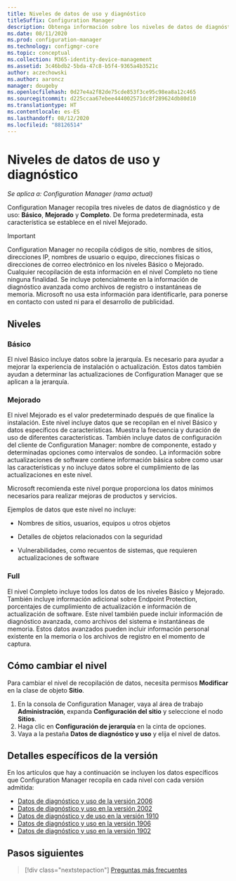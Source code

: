 ```yaml
---
title: Niveles de datos de uso y diagnóstico
titleSuffix: Configuration Manager
description: Obtenga información sobre los niveles de datos de diagnóstico y uso que se recopilan en Configuration Manager.
ms.date: 08/11/2020
ms.prod: configuration-manager
ms.technology: configmgr-core
ms.topic: conceptual
ms.collection: M365-identity-device-management
ms.assetid: 3c46bdb2-5bda-47c8-b5f4-9365a4b3521c
author: aczechowski
ms.author: aaroncz
manager: dougeby
ms.openlocfilehash: 0d27e4a2f82de75cde853f3ce95c98ea8a12c465
ms.sourcegitcommit: d225ccaa67ebee444002571dc8f289624db80d10
ms.translationtype: HT
ms.contentlocale: es-ES
ms.lasthandoff: 08/12/2020
ms.locfileid: "88126514"
---
```

# <a name="levels-of-diagnostic-usage-data"></a>Niveles de datos de uso y diagnóstico

*Se aplica a: Configuration Manager (rama actual)*

Configuration Manager recopila tres niveles de datos de diagnóstico y de uso: **Básico**, **Mejorado** y **Completo**. De forma predeterminada, esta característica se establece en el nivel Mejorado.

> [!IMPORTANT]
> Configuration Manager no recopila códigos de sitio, nombres de sitios, direcciones IP, nombres de usuario o equipo, direcciones físicas o direcciones de correo electrónico en los niveles Básico o Mejorado. Cualquier recopilación de esta información en el nivel Completo no tiene ninguna finalidad. Se incluye potencialmente en la información de diagnóstico avanzada como archivos de registro o instantáneas de memoria. Microsoft no usa esta información para identificarle, para ponerse en contacto con usted ni para el desarrollo de publicidad.

## <a name="levels"></a>Niveles

### <a name="basic"></a>Básico

El nivel Básico incluye datos sobre la jerarquía. Es necesario para ayudar a mejorar la experiencia de instalación o actualización. Estos datos también ayudan a determinar las actualizaciones de Configuration Manager que se aplican a la jerarquía.

### <a name="enhanced"></a>Mejorado

El nivel Mejorado es el valor predeterminado después de que finalice la instalación. Este nivel incluye datos que se recopilan en el nivel Básico y datos específicos de características. Muestra la frecuencia y duración de uso de diferentes características. También incluye datos de configuración del cliente de Configuration Manager: nombre de componente, estado y determinadas opciones como intervalos de sondeo. La información sobre actualizaciones de software contiene información básica sobre como usar las características y no incluye datos sobre el cumplimiento de las actualizaciones en este nivel.

Microsoft recomienda este nivel porque proporciona los datos mínimos necesarios para realizar mejoras de productos y servicios.

Ejemplos de datos que este nivel no incluye:

- Nombres de sitios, usuarios, equipos u otros objetos

- Detalles de objetos relacionados con la seguridad

- Vulnerabilidades, como recuentos de sistemas, que requieren actualizaciones de software

### <a name="full"></a>Full

El nivel Completo incluye todos los datos de los niveles Básico y Mejorado. También incluye información adicional sobre Endpoint Protection, porcentajes de cumplimiento de actualización e información de actualización de software. Este nivel también puede incluir información de diagnóstico avanzada, como archivos del sistema e instantáneas de memoria. Estos datos avanzados pueden incluir información personal existente en la memoria o los archivos de registro en el momento de captura.

## <a name="how-to-change-the-level"></a><a name="bkmk_change"></a> Cómo cambiar el nivel

Para cambiar el nivel de recopilación de datos, necesita permisos **Modificar** en la clase de objeto **Sitio**.

1. En la consola de Configuration Manager, vaya al área de trabajo **Administración**, expanda **Configuración del sitio** y seleccione el nodo **Sitios**.
1. Haga clic en **Configuración de jerarquía** en la cinta de opciones.
1. Vaya a la pestaña **Datos de diagnóstico y uso** y elija el nivel de datos.

## <a name="version-specific-details"></a><a name="bkmk_versions"></a> Detalles específicos de la versión

En los artículos que hay a continuación se incluyen los datos específicos que Configuration Manager recopila en cada nivel con cada versión admitida:

- [Datos de diagnóstico y uso de la versión 2006](levels-of-diagnostic-usage-data-collection-2006.md)
- [Datos de diagnóstico y uso en la versión 2002](levels-of-diagnostic-usage-data-collection-2002.md)
- [Datos de diagnóstico y de uso en la versión 1910](levels-of-diagnostic-usage-data-collection-1910.md)
- [Datos de diagnóstico y uso en la versión 1906](levels-of-diagnostic-usage-data-collection-1906.md)
- [Datos de diagnóstico y uso en la versión 1902](levels-of-diagnostic-usage-data-collection-1902.md)

## <a name="next-steps"></a>Pasos siguientes

> [!div class="nextstepaction"]
> [Preguntas más frecuentes](frequently-asked-questions.md)
